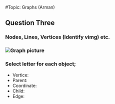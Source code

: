 #Topic: Graphs
(Arman)
## Question Three
### Nodes, Lines, Vertices (Identify vimg) etc.
### ![Graph picture](http://filesmelt.com/dl/graph_thing.png)
### Select letter for each object;
* Vertice:
* Parent:
* Coordinate:
* Child:
* Edge: